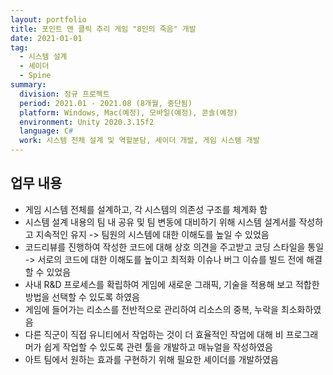 ```yaml
---
layout: portfolio
title: 포인트 앤 클릭 추리 게임 "8인의 죽음" 개발
date: 2021-01-01
tag:
  - 시스템 설계
  - 셰이더
  - Spine
summary:
  division: 정규 프로젝트
  period: 2021.01 - 2021.08 (8개월, 중단됨)
  platform: Windows, Mac(예정), 모바일(예정), 콘솔(예정)
  environment: Unity 2020.3.15f2
  language: C#
  work: 시스템 전체 설계 및 역할분담, 셰이더 개발, 게임 시스템 개발
---
```


## 업무 내용

* 게임 시스템 전체를 설계하고, 각 시스템의 의존성 구조를 체계화 함
* 시스템 설계 내용의 팀 내 공유 및 팀 변동에 대비하기 위해 시스템 설계서를 작성하고 지속적인 유지 -> 팀원의 시스템에 대한 이해도를 높일 수 있었음
* 코드리뷰를 진행하여 작성한 코드에 대해 상호 의견을 주고받고 코딩 스타일을 통일 -> 서로의 코드에 대한 이해도를 높이고 최적화 이슈나 버그 이슈를 빌드 전에 해결할 수 있었음
* 사내 R&D 프로세스를 확립하여 게임에 새로운 그래픽, 기술을 적용해 보고 적합한 방법을 선택할 수 있도록 하였음
* 게임에 들어가는 리소스를 전반적으로 관리하여 리소스의 중복, 누락을 최소화하였음
* 다른 직군이 직접 유니티에서 작업하는 것이 더 효율적인 작업에 대해 비 프로그래머가 쉽게 작업할 수 있도록 관련 툴을 개발하고 매뉴얼을 작성하였음
* 아트 팀에서 원하는 효과를 구현하기 위해 필요한 셰이더를 개발하였음
